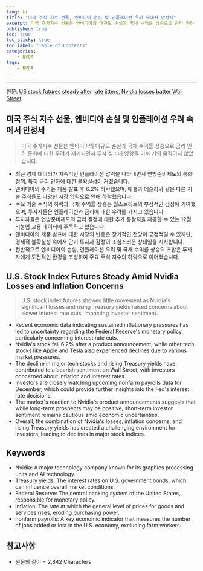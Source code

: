 ```yaml
---
lang: kr
title: "미국 주식 지수 선물, 엔비디아 손실 및 인플레이션 우려 속에서 안정세"
excerpt: 미국 주가지수 선물은 엔비디아의 대규모 손실과 국채 수익률 상승으로 금리 인하 둔화에 대한 우려가 제기되면서 투자 심리에 영향을 미쳐 거의 움직이지 않았습니다.
published: true
toc: true
toc_sticky: true
toc_label: "Table of Contents"
categories:
    - NVDA
tags:
    - NVDA
---
```


---

  원문: [US stock futures steady after rate jitters, Nvidia losses batter Wall Street](https://www.investing.com/news/stock-market-news/us-stock-futures-steady-after-rate-jitters-nvidia-losses-batter-wall-street-3801671)

## 미국 주식 지수 선물, 엔비디아 손실 및 인플레이션 우려 속에서 안정세

> 미국 주가지수 선물은 엔비디아의 대규모 손실과 국채 수익률 상승으로 금리 인하 둔화에 대한 우려가 제기되면서 투자 심리에 영향을 미쳐 거의 움직이지 않았습니다.


- 최근 경제 데이터가 지속적인 인플레이션 압력을 나타내면서 연방준비제도의 통화 정책, 특히 금리 인하에 대한 불확실성이 커졌습니다.
- 엔비디아의 주가는 제품 발표 후 6.2% 하락했으며, 애플과 테슬라와 같은 다른 기술 주식들도 다양한 시장 압력으로 인해 하락했습니다.
- 주요 기술 주식의 하락과 국채 수익률 상승은 월스트리트의 부정적인 감정에 기여했으며, 투자자들은 인플레이션과 금리에 대한 우려를 가지고 있습니다.
- 투자자들은 연방준비제도의 금리 결정에 대한 추가 통찰력을 제공할 수 있는 12월 비농업 고용 데이터에 주목하고 있습니다.
- 엔비디아의 제품 발표에 대한 시장의 반응은 장기적인 전망이 긍정적일 수 있지만, 경제적 불확실성 속에서 단기 투자자 감정이 조심스러운 상태임을 시사합니다.
- 전반적으로 엔비디아의 손실, 인플레이션 우려 및 국채 수익률 상승의 조합은 투자자에게 도전적인 환경을 조성하여 주요 주식 지수의 하락으로 이어졌습니다.

## U.S. Stock Index Futures Steady Amid Nvidia Losses and Inflation Concerns

> U.S. stock index futures showed little movement as Nvidia's significant losses and rising Treasury yields raised concerns about slower interest rate cuts, impacting investor sentiment.


- Recent economic data indicating sustained inflationary pressures has led to uncertainty regarding the Federal Reserve's monetary policy, particularly concerning interest rate cuts.
- Nvidia's stock fell 6.2% after a product announcement, while other tech stocks like Apple and Tesla also experienced declines due to various market pressures.
- The decline in major tech stocks and rising Treasury yields have contributed to a bearish sentiment on Wall Street, with investors concerned about inflation and interest rates.
- Investors are closely watching upcoming nonfarm payrolls data for December, which could provide further insights into the Fed's interest rate decisions.
- The market's reaction to Nvidia's product announcements suggests that while long-term prospects may be positive, short-term investor sentiment remains cautious amid economic uncertainties.
- Overall, the combination of Nvidia's losses, inflation concerns, and rising Treasury yields has created a challenging environment for investors, leading to declines in major stock indices.

## Keywords

- Nvidia: A major technology company known for its graphics processing units and AI technology.
- Treasury yields: The interest rates on U.S. government bonds, which can influence overall market conditions.
- Federal Reserve: The central banking system of the United States, responsible for monetary policy.
- inflation: The rate at which the general level of prices for goods and services rises, eroding purchasing power.
- nonfarm payrolls: A key economic indicator that measures the number of jobs added or lost in the U.S. economy, excluding farm workers.

## 참고사항

- 원문의 길이 = 2,842 Characters

